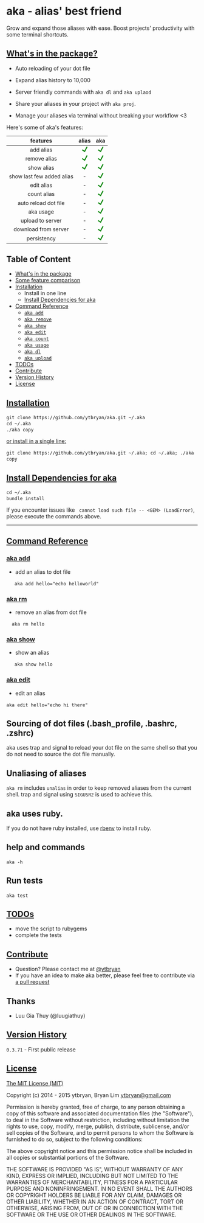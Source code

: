 # aka - alias' best friend
Grow and expand those aliases with ease. Boost projects' productivity with some terminal shortcuts.

## [What's in the package?](#what)

- Auto reloading of your dot file

- Expand alias history to 10,000

- Server friendly commands with `aka dl` and `aka uplaod`

- Share your aliases in your project with `aka proj`.

- Manage your aliases via terminal without breaking your workflow <3

Here's some of aka's features:

| features          | alias           | aka |
| :-------------: |:----------:| :-----:|
| add alias       | ![Yes](demo/yes.png) | ![Yes](demo/yes.png) |
| remove alias      | ![Yes](demo/yes.png)     |   ![Yes](demo/yes.png) |
| show alias |  ![Yes](demo/yes.png)       |    ![Yes](demo/yes.png) |
| show last few added alias |  -       |    ![Yes](demo/yes.png) |
| edit alias |  -       |    ![Yes](demo/yes.png)  |
| count alias | -      |    ![Yes](demo/yes.png) |
| auto reload dot file      |-  |    ![Yes](demo/yes.png)|
| aka usage | -      |    ![Yes](demo/yes.png) |
| upload to server | -      |    ![Yes](demo/yes.png) |
| download from server | -     |    ![Yes](demo/yes.png) |
| persistency        |-                    |    ![Yes](demo/yes.png) |

## Table of Content

* [What's in the package](#what)
* [Some feature comparison](#overview)
* [Installation](#installation)
  * Install in one line
  * [Install Dependencies for aka](#dependency)
* [Command Reference](#command-reference)
  * [`aka add`](#aka-add)
  * [`aka remove`](#aka-remove)
  * [`aka show`](#aka-show)
  * [`aka edit`](#aka-edit)
  * [`aka count`](#aka-count)
  * [`aka usage`](#aka-usage)
  * [`aka dl`](#aka-download)
  * [`aka upload`](#aka-upload)
* [TODOs](#todos)
* [Contribute](#contribute)
* [Version History](#version-history)
* [License](#license)

## [Installation](#installation)
```
git clone https://github.com/ytbryan/aka.git ~/.aka
cd ~/.aka
./aka copy
```

[or install in a single line:](#single-line)
```
git clone https://github.com/ytbryan/aka.git ~/.aka; cd ~/.aka; ./aka copy
```

## [Install Dependencies for aka](#dependency)
```
cd ~/.aka
bundle install
```
If you encounter issues like ` cannot load such file -- <GEM> (LoadError)`, please execute the commands above.

---

## [Command Reference](#command-reference)

### [aka add](#aka-add)
- add an alias to dot file
```
   aka add hello="echo helloworld"
```

### [aka rm](#aka-remove)
- remove an alias from dot file
```
  aka rm hello
```

### [aka show](#aka-show)
- show an alias
```
   aka show hello
```

### [aka edit](#aka-edit)
- edit an alias
```
aka edit hello="echo hi there"

```


## Sourcing of dot files (.bash_profile, .bashrc, .zshrc)
aka uses trap and signal to reload your dot file on the same shell so that you do not need to source the dot file manually.

## Unaliasing of aliases
`aka rm` includes `unalias` in order to keep removed aliases from the current shell. trap and signal using `SIGUSR2` is used to achieve this.

## aka uses ruby.
If you do not have ruby installed, use [rbenv](https://github.com/sstephenson/rbenv) to install ruby.


## help and commands
```
aka -h
```

## Run tests

```
aka test
```

## [TODOs](#todos)
- move the script to rubygems
- complete the tests

## [Contribute](#contribute)
- Question? Please contact me at [@ytbryan](http://twitter.com/ytbryan)
- If you have an idea to make aka better, please feel free to contribute via [a pull request](https://github.com/ytbryan/aka/compare)

## Thanks
- Luu Gia Thuy (@luugiathuy)

## [Version History](#version-history)



`0.3.71` - First public release


## [License](#license)
[The MIT License (MIT)](http://www.opensource.org/licenses/MIT)

Copyright (c) 2014 - 2015 ytbryan, Bryan Lim <ytbryan@gmail.com>

Permission is hereby granted, free of charge, to any person obtaining a copy
of this software and associated documentation files (the "Software"), to deal
in the Software without restriction, including without limitation the rights
to use, copy, modify, merge, publish, distribute, sublicense, and/or sell
copies of the Software, and to permit persons to whom the Software is
furnished to do so, subject to the following conditions:

The above copyright notice and this permission notice shall be included in all
copies or substantial portions of the Software.

THE SOFTWARE IS PROVIDED "AS IS", WITHOUT WARRANTY OF ANY KIND, EXPRESS OR
IMPLIED, INCLUDING BUT NOT LIMITED TO THE WARRANTIES OF MERCHANTABILITY,
FITNESS FOR A PARTICULAR PURPOSE AND NONINFRINGEMENT. IN NO EVENT SHALL THE
AUTHORS OR COPYRIGHT HOLDERS BE LIABLE FOR ANY CLAIM, DAMAGES OR OTHER
LIABILITY, WHETHER IN AN ACTION OF CONTRACT, TORT OR OTHERWISE, ARISING FROM,
OUT OF OR IN CONNECTION WITH THE SOFTWARE OR THE USE OR OTHER DEALINGS IN THE
SOFTWARE.
